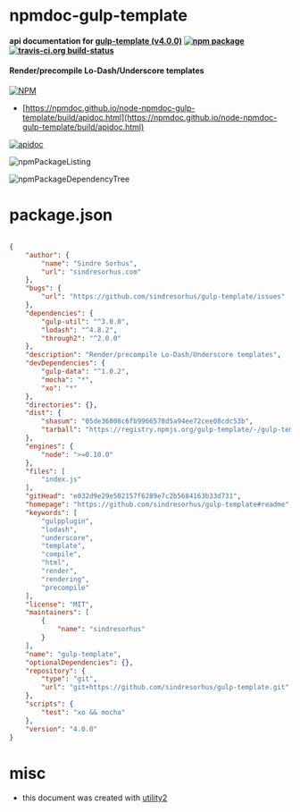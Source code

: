 # npmdoc-gulp-template

#### api documentation for  [gulp-template (v4.0.0)](https://github.com/sindresorhus/gulp-template#readme)  [![npm package](https://img.shields.io/npm/v/npmdoc-gulp-template.svg?style=flat-square)](https://www.npmjs.org/package/npmdoc-gulp-template) [![travis-ci.org build-status](https://api.travis-ci.org/npmdoc/node-npmdoc-gulp-template.svg)](https://travis-ci.org/npmdoc/node-npmdoc-gulp-template)

#### Render/precompile Lo-Dash/Underscore templates

[![NPM](https://nodei.co/npm/gulp-template.png?downloads=true&downloadRank=true&stars=true)](https://www.npmjs.com/package/gulp-template)

- [https://npmdoc.github.io/node-npmdoc-gulp-template/build/apidoc.html](https://npmdoc.github.io/node-npmdoc-gulp-template/build/apidoc.html)

[![apidoc](https://npmdoc.github.io/node-npmdoc-gulp-template/build/screenCapture.buildCi.browser.%252Ftmp%252Fbuild%252Fapidoc.html.png)](https://npmdoc.github.io/node-npmdoc-gulp-template/build/apidoc.html)

![npmPackageListing](https://npmdoc.github.io/node-npmdoc-gulp-template/build/screenCapture.npmPackageListing.svg)

![npmPackageDependencyTree](https://npmdoc.github.io/node-npmdoc-gulp-template/build/screenCapture.npmPackageDependencyTree.svg)



# package.json

```json

{
    "author": {
        "name": "Sindre Sorhus",
        "url": "sindresorhus.com"
    },
    "bugs": {
        "url": "https://github.com/sindresorhus/gulp-template/issues"
    },
    "dependencies": {
        "gulp-util": "^3.0.0",
        "lodash": "^4.8.2",
        "through2": "^2.0.0"
    },
    "description": "Render/precompile Lo-Dash/Underscore templates",
    "devDependencies": {
        "gulp-data": "^1.0.2",
        "mocha": "*",
        "xo": "*"
    },
    "directories": {},
    "dist": {
        "shasum": "05de36808c6fb9966578d5a94ee72cee08cdc53b",
        "tarball": "https://registry.npmjs.org/gulp-template/-/gulp-template-4.0.0.tgz"
    },
    "engines": {
        "node": ">=0.10.0"
    },
    "files": [
        "index.js"
    ],
    "gitHead": "e032d9e29e502157f6289e7c2b5684163b33d731",
    "homepage": "https://github.com/sindresorhus/gulp-template#readme",
    "keywords": [
        "gulpplugin",
        "lodash",
        "underscore",
        "template",
        "compile",
        "html",
        "render",
        "rendering",
        "precompile"
    ],
    "license": "MIT",
    "maintainers": [
        {
            "name": "sindresorhus"
        }
    ],
    "name": "gulp-template",
    "optionalDependencies": {},
    "repository": {
        "type": "git",
        "url": "git+https://github.com/sindresorhus/gulp-template.git"
    },
    "scripts": {
        "test": "xo && mocha"
    },
    "version": "4.0.0"
}
```



# misc
- this document was created with [utility2](https://github.com/kaizhu256/node-utility2)

